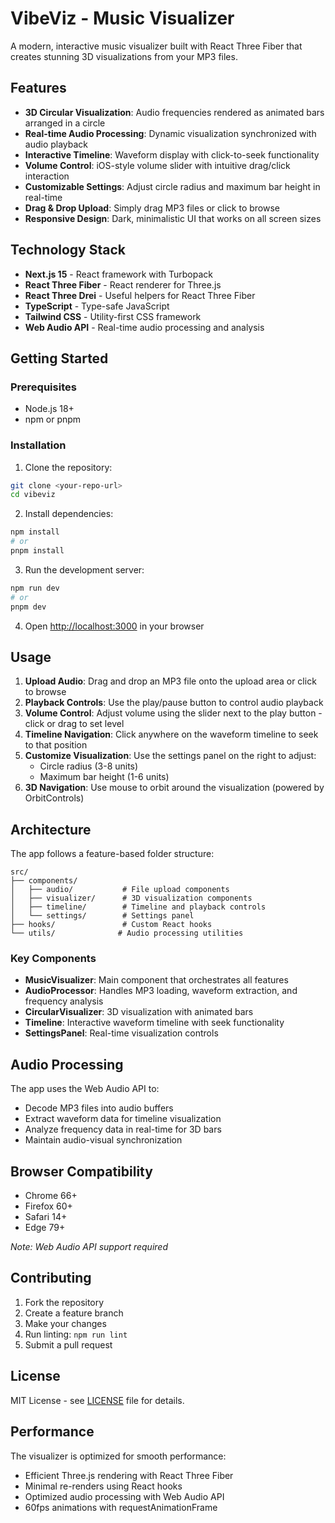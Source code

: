# VibeViz - Music Visualizer

A modern, interactive music visualizer built with React Three Fiber that creates stunning 3D visualizations from your MP3 files.

## Features

- **3D Circular Visualization**: Audio frequencies rendered as animated bars arranged in a circle
- **Real-time Audio Processing**: Dynamic visualization synchronized with audio playback
- **Interactive Timeline**: Waveform display with click-to-seek functionality
- **Volume Control**: iOS-style volume slider with intuitive drag/click interaction
- **Customizable Settings**: Adjust circle radius and maximum bar height in real-time
- **Drag & Drop Upload**: Simply drag MP3 files or click to browse
- **Responsive Design**: Dark, minimalistic UI that works on all screen sizes

## Technology Stack

- **Next.js 15** - React framework with Turbopack
- **React Three Fiber** - React renderer for Three.js
- **React Three Drei** - Useful helpers for React Three Fiber
- **TypeScript** - Type-safe JavaScript
- **Tailwind CSS** - Utility-first CSS framework
- **Web Audio API** - Real-time audio processing and analysis

## Getting Started

### Prerequisites

- Node.js 18+ 
- npm or pnpm

### Installation

1. Clone the repository:
```bash
git clone <your-repo-url>
cd vibeviz
```

2. Install dependencies:
```bash
npm install
# or
pnpm install
```

3. Run the development server:
```bash
npm run dev
# or
pnpm dev
```

4. Open [http://localhost:3000](http://localhost:3000) in your browser

## Usage

1. **Upload Audio**: Drag and drop an MP3 file onto the upload area or click to browse
2. **Playback Controls**: Use the play/pause button to control audio playback
3. **Volume Control**: Adjust volume using the slider next to the play button - click or drag to set level
4. **Timeline Navigation**: Click anywhere on the waveform timeline to seek to that position
5. **Customize Visualization**: Use the settings panel on the right to adjust:
   - Circle radius (3-8 units)
   - Maximum bar height (1-6 units)
6. **3D Navigation**: Use mouse to orbit around the visualization (powered by OrbitControls)

## Architecture

The app follows a feature-based folder structure:

```
src/
├── components/
│   ├── audio/           # File upload components
│   ├── visualizer/      # 3D visualization components
│   ├── timeline/        # Timeline and playback controls
│   └── settings/        # Settings panel
├── hooks/               # Custom React hooks
└── utils/              # Audio processing utilities
```

### Key Components

- **MusicVisualizer**: Main component that orchestrates all features
- **AudioProcessor**: Handles MP3 loading, waveform extraction, and frequency analysis
- **CircularVisualizer**: 3D visualization with animated bars
- **Timeline**: Interactive waveform timeline with seek functionality
- **SettingsPanel**: Real-time visualization controls

## Audio Processing

The app uses the Web Audio API to:
- Decode MP3 files into audio buffers
- Extract waveform data for timeline visualization
- Analyze frequency data in real-time for 3D bars
- Maintain audio-visual synchronization

## Browser Compatibility

- Chrome 66+
- Firefox 60+
- Safari 14+
- Edge 79+

*Note: Web Audio API support required*

## Contributing

1. Fork the repository
2. Create a feature branch
3. Make your changes
4. Run linting: `npm run lint`
5. Submit a pull request

## License

MIT License - see [LICENSE](LICENSE) file for details.

## Performance

The visualizer is optimized for smooth performance:
- Efficient Three.js rendering with React Three Fiber
- Minimal re-renders using React hooks
- Optimized audio processing with Web Audio API
- 60fps animations with requestAnimationFrame
